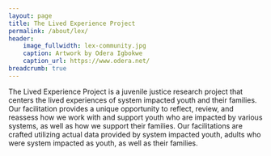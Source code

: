 ```yaml
---
layout: page
title: The Lived Experience Project
permalink: /about/lex/
header:
    image_fullwidth: lex-community.jpg
    caption: Artwork by Odera Igbokwe
    caption_url: https://www.odera.net/
breadcrumb: true
---
```


The Lived Experience Project is a juvenile justice research project that centers the lived experiences of system impacted youth and their families. Our facilitation provides a unique opportunity to reflect, review, and reassess how we work with and support youth who are impacted by various systems, as well as how we support their families. Our facilitations are crafted utilizing actual data provided by system impacted youth, adults who were system impacted as youth, as well as their families.
